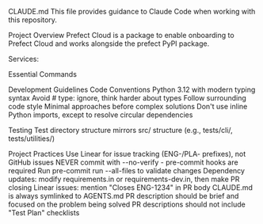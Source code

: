 CLAUDE.md
This file provides guidance to Claude Code when working with this repository.

Project Overview
Prefect Cloud is a package to enable onboarding to Prefect Cloud and works alongside the prefect PyPI package. 

Services:



Essential Commands

Development Guidelines
Code Conventions
Python 3.12 with modern typing syntax
Avoid # type: ignore, think harder about types
Follow surrounding code style
Minimal approaches before complex solutions
Don't use inline Python imports, except to resolve circular dependencies

Testing
Test directory structure mirrors src/ structure (e.g., tests/cli/, tests/utilities/)


Project Practices
Use Linear for issue tracking (ENG-/PLA- prefixes), not GitHub issues
NEVER commit with --no-verify - pre-commit hooks are required
Run pre-commit run --all-files to validate changes
Dependency updates: modify requirements.in or requirements-dev.in, then make
PR closing Linear issues: mention "Closes ENG-1234" in PR body
CLAUDE.md is always symlinked to AGENTS.md
PR description should be brief and focused on the problem being solved
PR descriptions should not include "Test Plan" checklists